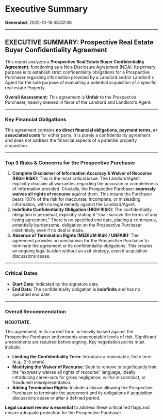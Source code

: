 # Executive Summary

**Generated**: 2025-10-16 08:32:08

---

## EXECUTIVE SUMMARY: Prospective Real Estate Buyer Confidentiality Agreement

This report analyzes a **Prospective Real Estate Buyer Confidentiality Agreement**, functioning as a Non-Disclosure Agreement (NDA). Its primary purpose is to establish strict confidentiality obligations for a Prospective Purchaser regarding information provided by a Landlord and/or Landlord's Agent for the sole purpose of evaluating a potential acquisition of a specific real estate Property.

**Overall Assessment:** This agreement is **Unfair** to the Prospective Purchaser, heavily skewed in favor of the Landlord and Landlord's Agent.

---

### Key Financial Obligations

This agreement contains **no direct financial obligations, payment terms, or associated costs** for either party. It is purely a confidentiality agreement and does not address the financial aspects of a potential property acquisition.

---

### Top 3 Risks & Concerns for the Prospective Purchaser

1.  **Complete Disclaimer of Information Accuracy & Waiver of Recourse (HIGH RISK):** This is the most critical issue. The Landlord/Agent explicitly disclaim all warranties regarding the accuracy or completeness of information provided. Crucially, the Prospective Purchaser **expressly waives all rights of recourse** against them. This means the Purchaser bears 100% of the risk for inaccurate, incomplete, or misleading information, with no legal remedy against the Landlord/Agent.
2.  **Indefinite Confidentiality Obligation (HIGH RISK):** The confidentiality obligation is perpetual, explicitly stating it "shall survive the terms of any listing agreement." There is no specified end date, placing a continuous, potentially burdensome, obligation on the Prospective Purchaser indefinitely, even if no deal is made.
3.  **Absence of Termination Rights (MEDIUM RISK / UNFAIR):** The agreement provides no mechanism for the Prospective Purchaser to terminate the agreement or its confidentiality obligations. This creates an ongoing legal burden without an exit strategy, even if acquisition discussions cease.

---

### Critical Dates

*   **Start Date:** Indicated by the signature date.
*   **End Date:** The confidentiality obligation is **indefinite** and has no specified end date.

---

### Overall Recommendation

**NEGOTIATE.**

This agreement, in its current form, is heavily biased against the Prospective Purchaser and presents unacceptable levels of risk. Significant amendments are required before signing. Key negotiation points must include:

*   **Limiting the Confidentiality Term:** Introduce a reasonable, finite term (e.g., 2-5 years).
*   **Modifying the Waiver of Recourse:** Seek to remove or significantly limit the "expressly waives all rights of recourse" language, ideally introducing carve-outs for gross negligence, willful misconduct, or fraudulent misrepresentation.
*   **Adding Termination Rights:** Include a clause allowing the Prospective Purchaser to terminate the agreement and its obligations if acquisition discussions cease or after a defined period.

**Legal counsel review is essential** to address these critical red flags and ensure adequate protection for the Prospective Purchaser.